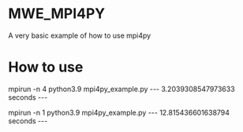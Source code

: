# MWE_MPI4PY
A very basic example of how to use mpi4py

# How to use

mpirun -n 4 python3.9 mpi4py_example.py
--- 3.2039308547973633 seconds ---

mpirun -n 1 python3.9 mpi4py_example.py
--- 12.815436601638794 seconds ---
